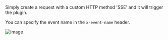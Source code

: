 Simply create a request with a custom HTTP method 'SSE' and it will trigger the plugin.

You can specify the event name in the `x-event-name` header.

![image](https://github.com/BinarSkugga/insomnia-plugin-skugga-sse/assets/7575628/8c818981-a48b-4dce-9e53-9d88e7525ab4)
